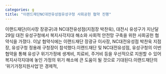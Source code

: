```yaml
---
categories: g
title: "이랜드재단NC대전유성점유성구청 사회공헌 협약 진행"
---
```

이랜드재단(이사장 장광규)과 NC대전유성점(지점장 박찬욱), 대전시 유성구가 지난달 29일 대전 유성구청에서 복지사각지대 해소와 사회적 안전망 구축을 위한 사회공헌 협약식을 가졌다. 이날 협약식에는 이랜드재단 장광규 이사장, NC대전유성점 박찬욱 지점장, 유성구청 정용래 구청장이 참석했다.이랜드재단 및 NC대전유성점, 유성구청의 이번 협약을 통해 유성구 위기가정에 생계비, 치료비, 주거비 등을 우선적으로 지원할 수 있어 복지사각지대에 놓인 가정의 위기 해소에 큰 도움이 될 것으로 기대된다.이랜드재단의 ‘위기가정지원사업’은 경제적,